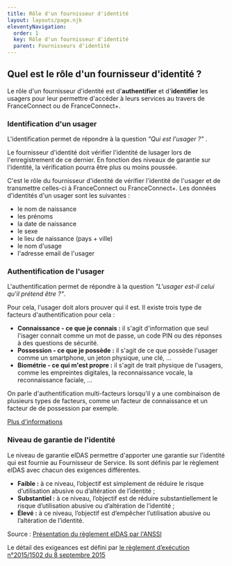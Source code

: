 ```yaml
---
title: Rôle d'un fournisseur d'identité
layout: layouts/page.njk
eleventyNavigation:
  order: 1
  key: Rôle d'un fournisseur d'identité
  parent: Fournisseurs d'identité
---
```



## Quel est le rôle d'un fournisseur d'identité ? 

Le rôle d'un fournisseur d'identité est d'**authentifier** et d'**identifier** les usagers pour leur permettre d'accéder à leurs services au travers de FranceConnect ou de FranceConnect+. 



### Identification d'un usager

L'identification permet de répondre à la question *"Qui est l'usager ?"* . 

Le fournisseur d'identité doit vérifier l'identité de lusager lors de l'enregistrement de ce dernier. En fonction des niveaux de garantie sur l'identité, la vérification pourra être plus ou moins poussée. 

C'est le rôle du fournisseur d'identité de vérifier l'identité de l'usager et de transmettre celles-ci à FranceConnect ou FranceConnect+. Les données d'identités d'un usager sont les suivantes : 
- le nom de naissance
- les prénoms
- la date de naissance
- le sexe
- le lieu de naissance (pays + ville)
- le nom d'usage
- l'adresse email de l'usager

### Authentification de l'usager

L'authentification permet de répondre à la question *"L'usager est-il celui qu'il prétend être ?"*. 

Pour cela, l'usager doit alors prouver qui il est. Il existe trois type de facteurs d'authentification pour cela : 
- **Connaissance - ce que je connais :** il s'agit d'information que seul l'isager connait comme un mot de passe, un code PIN ou des réponses à des questions de sécurité. 
- **Possession - ce que je possède :** il s'agit de ce que possède l'usager comme un smartphone, un jeton physique, une clé, ...
- **Biométrie - ce qui m'est propre :** il s'agit de trait physique de l'usagers, comme les empreintes digitales, la reconnaissance vocale, la reconnaissance faciale, ...

On parle d'authentification multi-facteurs lorsqu'il y a une combinaison de plusieurs types de facteurs, comme un facteur de connaissance et un facteur de de possession par exemple. 

[Plus d'informations](https://www.ssi.gouv.fr/uploads/2021/10/anssi-guide-authentification_multifacteur_et_mots_de_passe.pdf)

### Niveau de garantie de l'identité

Le niveau de garantie eIDAS permettre d'apporter une garantie sur l'identité qui est fournie au Fournisseur de Service. Ils sont définis par le règlement eIDAS avec chacun des exigences différentes. 

- **Faible :** à ce niveau, l’objectif est simplement de réduire le risque d’utilisation abusive ou d’altération de l’identité ;
- **Substantiel :** à ce niveau, l’objectif est de réduire substantiellement le risque d’utilisation abusive ou d’altération de l’identité ;
- **Élevé :** à ce niveau, l’objectif est d’empêcher l’utilisation abusive ou l’altération de l’identité.

Source : [Présentation du règlement eIDAS par l'ANSSI](https://www.ssi.gouv.fr/administration/reglementation/confiance-numerique/le-reglement-eidas/#:~:text=Substantiel%20%3A%20%C3%A0%20ce%20niveau%2C%20l,'alt%C3%A9ration%20de%20l'identit%C3%A9.)

Le détail des exigeances est défini par [le règlement d’exécution n°2015/1502 du 8 septembre 2015](http://eur-lex.europa.eu/legal-content/FR/TXT/PDF/?uri=CELEX:32015R1502&from=FR)

